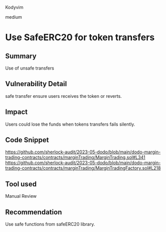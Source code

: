 Kodyvim

medium

# Use SafeERC20 for token transfers

## Summary
Use of unsafe transfers
## Vulnerability Detail
safe transfer ensure users receives the token or reverts.
## Impact
Users could lose the funds when tokens transfers fails silently.
## Code Snippet
https://github.com/sherlock-audit/2023-05-dodo/blob/main/dodo-margin-trading-contracts/contracts/marginTrading/MarginTrading.sol#L341
https://github.com/sherlock-audit/2023-05-dodo/blob/main/dodo-margin-trading-contracts/contracts/marginTrading/MarginTradingFactory.sol#L218
## Tool used
Manual Review

## Recommendation
Use safe functions from safeERC20 library.